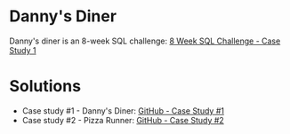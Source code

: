 # Danny's Diner

Danny's diner is an 8-week SQL challenge: [8 Week SQL Challenge - Case Study 1](https://8weeksqlchallenge.com/case-study-1/)

# Solutions

- Case study #1 - Danny's Diner: [GitHub - Case Study #1](https://github.com/its-natasha/8weeksqlchallenge/blob/main/Case%20study%20%231%20-%20Danny's%20diner/README.md)
- Case study #2 - Pizza Runner: [GitHub - Case Study #2](https://github.com/its-natasha/8weeksqlchallenge/blob/main/Case%20study%20%232%20-%20Pizza%20runner/README.MD)



